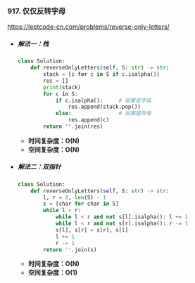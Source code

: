 ### 917. 仅仅反转字母

https://leetcode-cn.com/problems/reverse-only-letters/

- ##### 解法一：栈

  ```python
  class Solution:
      def reverseOnlyLetters(self, S: str) -> str:
          stack = [c for c in S if c.isalpha()]
          res = []
          print(stack)
          for c in S:
              if c.isalpha():     # 如果是字母
                  res.append(stack.pop())
              else:               # 如果是符号
                  res.append(c)
          return "".join(res)
  ```

  - **时间复杂度：O(N)**
  - **空间复杂度：O(N)**

- ##### 解法二：双指针

  ```python
  class Solution:
      def reverseOnlyLetters(self, S: str) -> str:
          l, r = 0, len(S) - 1
          s = [char for char in S]
          while l < r:
              while l < r and not s[l].isalpha(): l += 1
              while l < r and not s[r].isalpha(): r -= 1
              s[l], s[r] = s[r], s[l]
              l += 1
              r -= 1
          return ''.join(s)
  ```

  - **时间复杂度：O(N)**
  - **空间复杂度：O(1)**
